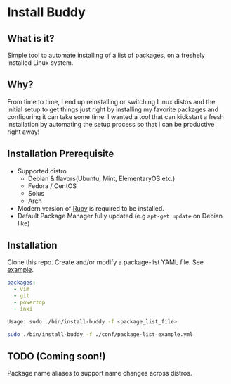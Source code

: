 # Install Buddy

## What is it?
Simple tool to automate installing  of a list of packages, on a freshely installed Linux system.

## Why?
From time to time, I end up reinstalling or switching Linux distos and the initial setup to get things just right by installing my favorite packages and configuring it can take some time. I wanted a tool that can kickstart a fresh installation by automating the setup process so that I can be productive right away!

## Installation Prerequisite
* Supported distro
  - Debian & flavors(Ubuntu, Mint, ElementaryOS etc.)
  - Fedora / CentOS
  - Solus
  - Arch
* Modern version of [Ruby](https://www.ruby-lang.org/en/documentation/installation/) is required to be installed.
* Default Package Manager fully updated (e.g `apt-get update` on Debian like)

## Installation
Clone this repo. Create and/or modify a package-list YAML file. See [example](https://github.com/geekaholic/install-buddy/blob/master/conf/package-list-example.yml).

```yaml
packages:
  - vim
  - git
  - powertop
  - inxi
```

```bash
Usage: sudo ./bin/install-buddy -f <package_list_file>
```

```bash
sudo ./bin/install-buddy -f ./conf/package-list-example.yml
```

## TODO (Coming soon!)

Package name aliases to support name changes across distros.
